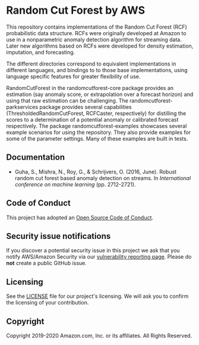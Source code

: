# Random Cut Forest by AWS

This repository contains implementations of the Random Cut Forest (RCF) probabilistic data structure.
RCFs were originally developed at Amazon to use in a nonparametric anomaly detection algorithm for
streaming data. Later new algorithms based on RCFs were developed for density estimation, imputation,
and forecasting.

The different directories correspond to equivalent implementations in different languages, and bindings to
to those base implementations, using language specific features for greater flexibility of use. 

RandomCutForest in the randomcutforest-core package provides an estimation (say anomaly score, or extrapolation over a forecast horizon)
and using that raw estimation can be challenging. The randomcutforest-parkservices package provides
several capabilities (ThresholdedRandomCutForest, RCFCaster, respectively) for distilling the scores to a determination of
a potential anomaly or calibrated forecast respectively.
The package randomcutforest-examples showcases several example scenarios for using the repository. 
They also provide examples for some of the parameter settings. Many of these examples are built in tests.

## Documentation

* Guha, S., Mishra, N., Roy, G., & Schrijvers, O. (2016, June). Robust random cut forest based anomaly detection on streams. In *International conference on machine learning* (pp. 2712-2721).

## Code of Conduct

This project has adopted an [Open Source Code of Conduct](https://aws.github.io/code-of-conduct).


## Security issue notifications

If you discover a potential security issue in this project we ask that you notify AWS/Amazon Security via our [vulnerability reporting page](http://aws.amazon.com/security/vulnerability-reporting/). Please do **not** create a public GitHub issue.


## Licensing

See the [LICENSE](./LICENSE) file for our project's licensing. We will ask you to confirm the licensing of your contribution.


## Copyright

Copyright 2019-2020 Amazon.com, Inc. or its affiliates. All Rights Reserved.
